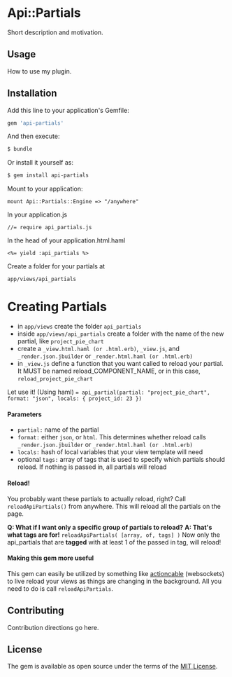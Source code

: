 # Api::Partials
Short description and motivation.

## Usage
How to use my plugin.

## Installation
Add this line to your application's Gemfile:

```ruby
gem 'api-partials'
```

And then execute:
```bash
$ bundle
```

Or install it yourself as:
```bash
$ gem install api-partials
```

Mount to your application:
```
mount Api::Partials::Engine => "/anywhere"
```

In your application.js
```
//= require api_partials.js
```

In the head of your application.html.haml
```
<%= yield :api_partials %>
```

Create a folder for your partials at
```
app/views/api_partials
```

# Creating Partials
* in `app/views` create the folder `api_partials`
* inside `app/views/api_partials` create a folder with the name of the new partial, like `project_pie_chart`
* create a `_view.html.haml (or .html.erb)`, `_view.js`, and `_render.json.jbuilder` or `_render.html.haml (or .html.erb)`
* in  `_view.js` define a function that you want called to reload your partial. It MUST be named reload_COMPONENT_NAME, or in this case, `reload_project_pie_chart`

Let use it! (Using haml) `= api_partial(partial: "project_pie_chart", format: "json", locals: { project_id: 23 })`

#### Parameters
* `partial:` name of the partial
* `format:` either `json`, or `html`. This determines whether reload calls `_render.json.jbuilder` or `_render.html.haml (or .html.erb)`
* `locals:` hash of local variables that your view template will need
* optional `tags:` array of tags that is used to specify which partials should reload. If nothing is passed in, all partials will reload

#### Reload!
You probably want these partials to actually reload, right?
Call `reloadApiPartials()` from anywhere. This will reload all the partials on the page.

**Q: What if I want only a specific group of partials to reload?**
**A: That's what tags are for!**
`reloadApiPartials( [array, of, tags] )` Now only the api_partials that are **tagged** with at least 1 of the passed in tag, will reload!

#### Making this gem more useful
This gem can easily be utilized by something like [actioncable](https://guides.rubyonrails.org/action_cable_overview.html) (websockets) to live reload your views as things are changing in the background. All you need to do is call `reloadApiPartials`.


## Contributing
Contribution directions go here.

## License
The gem is available as open source under the terms of the [MIT License](https://opensource.org/licenses/MIT).
